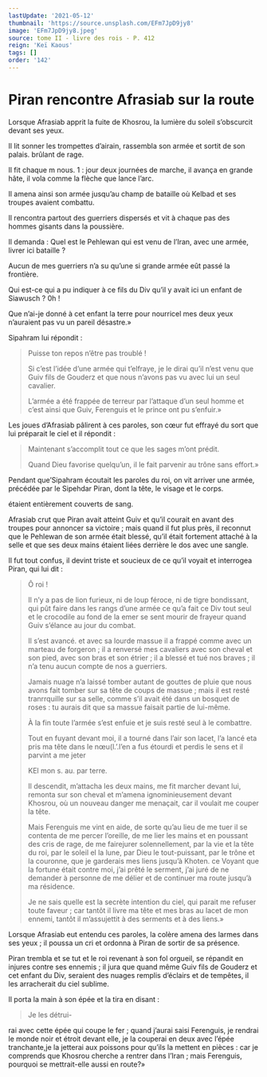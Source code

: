 ```yaml
---
lastUpdate: '2021-05-12'
thumbnail: 'https://source.unsplash.com/EFm7JpD9jy8'
image: 'EFm7JpD9jy8.jpeg'
source: tome II - livre des rois - P. 412
reign: 'Keï Kaous'
tags: []
order: '142'
---
```


# Piran rencontre Afrasiab sur la route

Lorsque Afrasiab apprit la fuite de Khosrou, la lumière du soleil s’obscurcit devant ses yeux.

Il lit sonner les trompettes d’airain, rassembla son armée et sortit de son palais. brûlant de rage.

Il fit chaque m nous. 1 : jour deux journées de marche, il avança en grande hâte, il vola comme la flèche que lance l’arc.

Il amena ainsi son armée jusqu’au champ de bataille où Kelbad et ses troupes avaient combattu.

Il rencontra partout des guerriers dispersés et vit à chaque pas des hommes gisants dans la poussière.

Il demanda : Quel est le Pehlewan qui est venu de l’Iran, avec une armée, livrer ici bataille ?

Aucun de mes guerriers n’a su qu’une si grande armée eût passé la frontière.

Qui est-ce qui a pu indiquer à ce fils du Div qu’il y avait ici un enfant de Siawusch ? 0h !

Que n’ai-je donné à cet enfant la terre pour nourricel mes deux yeux n’auraient pas vu un pareil désastre.»

Sipahram lui répondit :

> Puisse ton repos n’être pas troublé !
>
> Si c’est l’idée d’une armée qui t’elfraye, je le dirai qu’il n’est venu que Guiv fils de Gouderz et que nous n’avons pas vu avec lui un seul cavalier.
>
> L’armée a été frappée de terreur par l’attaque d’un seul homme et c’est ainsi que Guiv, Ferenguis et le prince ont pu s’enfuir.»

Les joues d’Afrasiab pâlirent à ces paroles, son cœur fut effrayé du sort que lui préparait le ciel et il répondit :

> Maintenant s’accomplit tout ce que les sages m’ont prédit.
>
> Quand Dieu favorise quelqu’un, il le fait parvenir au trône sans effort.»

Pendant que’Sipahram écoutait les paroles du roi, on vit arriver une armée, précédée par le Sipehdar Piran, dont la tête, le visage et le corps.

étaient entièrement couverts de sang.

Afrasiab crut que Piran avait atteint Guiv et qu’il courait en avant des troupes pour annoncer sa victoire ; mais quand il fut plus près, il reconnut que le Pehlewan de son armée était blessé, qu’il était fortement attaché à la selle et que ses deux mains étaient liées derrière le dos avec une sangle.

Il fut tout confus, il devint triste et soucieux de ce qu’il voyait et interrogea Piran, qui lui dit :

> Ô roi !
>
> Il n’y a pas de lion furieux, ni de loup féroce, ni de tigre bondissant, qui pût faire dans les rangs d’une armée ce qu’a fait ce Div tout seul et le crocodile au fond de la emer se sent mourir de frayeur quand Guiv s’élance au jour du combat.
>
> Il s’est avancé. et avec sa lourde massue il a frappé comme avec un marteau de forgeron ; il a renversé mes cavaliers avec son cheval et son pied, avec son bras et son étrier ; il a blessé et tué nos braves ; il n’a tenu aucun compte de nos a guerriers.
>
> Jamais nuage n’a laissé tomber autant de gouttes de pluie que nous avons fait tomber sur sa tête de coups de massue ; mais il est resté tranrrquille sur sa selle, comme s’il avait été dans un bosquet de roses : tu aurais dit que sa massue faisait partie de lui-même.
>
> À la fin toute l’armée s’est enfuie et je suis resté seul à le combattre.
>
> Tout en fuyant devant moi, il a tourné dans l’air son lacet, l’a lancé eta pris ma tête dans le nœu(l.’.l’en a fus étourdi et perdis le sens et il parvint a me jeter
>
> KEl mon s. au. par terre.
>
> Il descendit, m’attacha les deux mains, me fit marcher devant lui, remonta sur son cheval et m’amena ignominieusement devant Khosrou, où
un nouveau danger me menaçait, car il voulait me couper la tête.
>
> Mais Ferenguis me vint en aide, de sorte qu’au lieu de me tuer il se contenta de me percer l’oreille, de me lier les mains et en poussant des cris de rage, de me fairejurer solennellement, par la vie et la tête du roi, par le soleil el la lune, par Dieu le tout-puissant, par le trône et la couronne, que je garderais mes liens jusqu’à Khoten. ce Voyant que la fortune était contre moi, j’ai prêté le serment, j’ai juré de ne demander à personne de me délier et de continuer ma route jusqu’à ma résidence.
>
> Je ne sais quelle est la secrète intention du ciel, qui parait me refuser toute faveur ; car tantôt il livre ma tête et mes bras au lacet de mon ennemi, tantôt il m’assujettit à des serments et à des liens.»

Lorsque Afrasiab eut entendu ces paroles, la colère amena des larmes dans ses yeux ; il poussa un cri et ordonna à Piran de sortir de sa présence.

Piran trembla et se tut et le roi revenant à son fol orgueil, se répandit en injures contre ses ennemis ; il jura que quand même Guiv fils de Gouderz et cet enfant du Div, seraient des nuages remplis d’éclairs et de tempêtes, il les arracherait du ciel sublime.

Il porta la main à son épée et la tira en disant :

> Je les détrui-
>
> 
rai avec cette épée qui coupe le fer ; quand j’aurai saisi Ferenguis, je rendrai le monde noir et étroit devant elle, je la couperai en deux avec l’épée tranchante,je la jetterai aux poissons pour qu’ils la mettent en pièces : car je comprends que Khosrou cherche a rentrer dans l’Iran ; mais Ferenguis, pourquoi se mettrait-elle aussi en route?»
